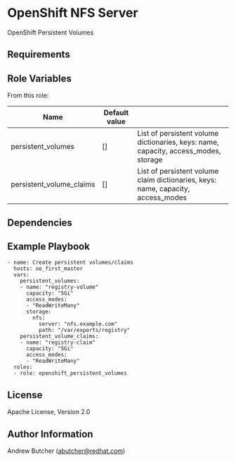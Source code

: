 OpenShift NFS Server
====================

OpenShift Persistent Volumes

Requirements
------------

Role Variables
--------------

From this role:

| Name                     | Default value |                                                                                     |
|--------------------------|---------------|-------------------------------------------------------------------------------------|
| persistent_volumes       | []            | List of persistent volume dictionaries, keys: name, capacity, access_modes, storage |
| persistent_volume_claims | []            | List of persistent volume claim dictionaries, keys: name, capacity, access_modes    |


Dependencies
------------


Example Playbook
----------------

```
- name: Create persistent volumes/claims
  hosts: oo_first_master
  vars:
    persistent_volumes:
    - name: "registry-volume"
      capacity: "5Gi"
      access_modes:
      - "ReadWriteMany"
      storage:
        nfs:
          server: "nfs.example.com"
          path: "/var/exports/registry"
    persistent_volume_claims:
    - name: "registry-claim"
      capacity: "5Gi"
      access_modes:
      - "ReadWriteMany"
  roles:
  - role: openshift_persistent_volumes
```


License
-------

Apache License, Version 2.0

Author Information
------------------

Andrew Butcher (abutcher@redhat.com)
